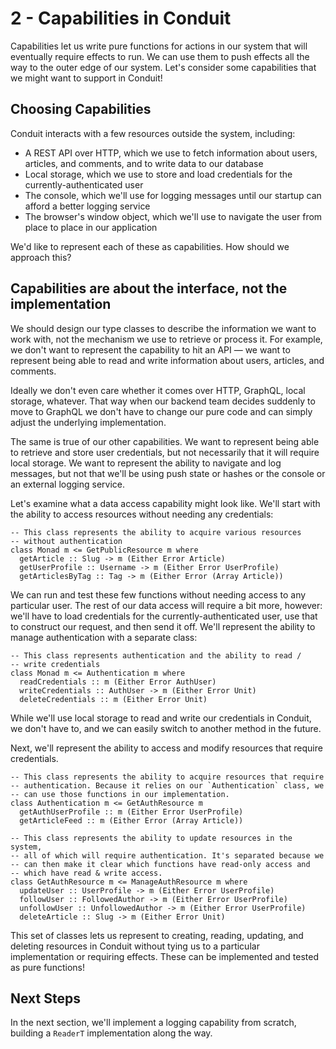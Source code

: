 # 2 - Capabilities in Conduit

Capabilities let us write pure functions for actions in our system that will eventually require effects to run. We can use them to push effects all the way to the outer edge of our system. Let's consider some capabilities that we might want to support in Conduit!

## Choosing Capabilities

Conduit interacts with a few resources outside the system, including:

- A REST API over HTTP, which we use to fetch information about users, articles, and comments, and to write data to our database
- Local storage, which we use to store and load credentials for the currently-authenticated user
- The console, which we'll use for logging messages until our startup can afford a better logging service
- The browser's window object, which we'll use to navigate the user from place to place in our application

We'd like to represent each of these as capabilities. How should we approach this?

## Capabilities are about the interface, not the implementation

We should design our type classes to describe the information we want to work with, not the mechanism we use to retrieve or process it. For example, we don't want to represent the capability to hit an API — we want to represent being able to read and write information about users, articles, and comments. 

Ideally we don't even care whether it comes over HTTP, GraphQL, local storage, whatever. That way when our backend team decides suddenly to move to GraphQL we don't have to change our pure code and can simply adjust the underlying implementation.

The same is true of our other capabilities. We want to represent being able to retrieve and store user credentials, but not necessarily that it will require local storage. We want to represent the ability to navigate and log messages, but not that we'll be using push state or hashes or the console or an external logging service.

Let's examine what a data access capability might look like. We'll start with the ability to access resources without needing any credentials:

    -- This class represents the ability to acquire various resources
    -- without authentication
    class Monad m <= GetPublicResource m where
      getArticle :: Slug -> m (Either Error Article)
      getUserProfile :: Username -> m (Either Error UserProfile)
      getArticlesByTag :: Tag -> m (Either Error (Array Article))

We can run and test these few functions without needing access to any particular user. The rest of our data access will require a bit more, however: we'll have to load credentials for the currently-authenticated user, use that to construct our request, and then send it off. We'll represent the ability to manage authentication with a separate class:

    -- This class represents authentication and the ability to read / 
    -- write credentials
    class Monad m <= Authentication m where
      readCredentials :: m (Either Error AuthUser)
      writeCredentials :: AuthUser -> m (Either Error Unit)
      deleteCredentials :: m (Either Error Unit)

While we'll use local storage to read and write our credentials in Conduit, we don't have to, and we can easily switch to another method in the future.

Next, we'll represent the ability to access and modify resources that require credentials.

    -- This class represents the ability to acquire resources that require
    -- authentication. Because it relies on our `Authentication` class, we
    -- can use those functions in our implementation.
    class Authentication m <= GetAuthResource m
      getAuthUserProfile :: m (Either Error UserProfile)
      getArticleFeed :: m (Either Error (Array Article))
    
    -- This class represents the ability to update resources in the system,
    -- all of which will require authentication. It's separated because we
    -- can then make it clear which functions have read-only access and 
    -- which have read & write access.
    class GetAuthResource m <= ManageAuthResource m where
      updateUser :: UserProfile -> m (Either Error UserProfile)
      followUser :: FollowedAuthor -> m (Either Error UserProfile)
      unfollowUser :: UnfollowedAuthor -> m (Either Error UserProfile)
      deleteArticle :: Slug -> m (Either Error Unit)

This set of classes lets us represent to creating, reading, updating, and deleting resources in Conduit without tying us to a particular implementation or requiring effects. These can be implemented and tested as pure functions!

## Next Steps

In the next section, we'll implement a logging capability from scratch, building a `ReaderT` implementation along the way.